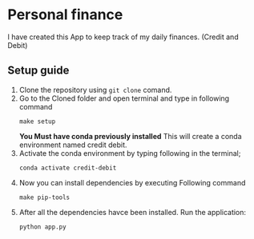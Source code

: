# Personal finance
 I have created this App to keep track of my daily finances. (Credit and Debit)

## Setup guide
1. Clone the repository using `git clone` comand.
2. Go to the Cloned folder and open terminal and type in following command
   ```
   make setup
   ```
   **You Must have conda previously installed**
   This will create a conda environment named credit debit.
4. Activate the conda environment by typing following in the terminal;
   ```
   conda activate credit-debit
   ```
7. Now you can install dependencies by executing Following command
   ```
   make pip-tools
   ```
10. After all the dependencies havce been installed. Run the application:
    ```
    python app.py
    ```
